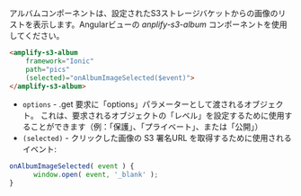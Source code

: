アルバムコンポーネントは、設定されたS3ストレージバケットからの画像のリストを表示します。Angularビューの *anplify-s3-album* コンポーネントを使用してください。

```html
<amplify-s3-album 
    framework="Ionic"
    path="pics" 
    (selected)="onAlbumImageSelected($event)">
</amplify-s3-album>
```
- `options` - .get 要求に「options」パラメーターとして渡されるオブジェクト。 これは、要求されるオブジェクトの「レベル」を設定するために使用することができます（例：「保護」、「プライベート」、または「公開」）
- `(selected)` - クリックした画像の S3 署名URL を取得するために使用されるイベント:

```javascript
onAlbumImageSelected( event ) {
      window.open( event, '_blank' );
}
```